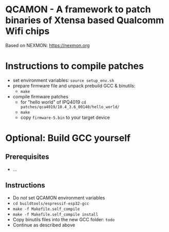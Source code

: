# QCAMON - A framework to patch binaries of Xtensa based Qualcomm Wifi chips
Based on NEXMON: https://nexmon.org

# Instructions to compile patches
* set environment variables: `source setup_env.sh`
* prepare firmware file and unpack prebuild GCC & binutils:
  * `make`
* compile firmware patches
  * for "hello world" of IPQ4019 `cd patches/qca4019/10.4_3.6_00140/hello_world/`
  * `make`
  * copy `firmware-5.bin` to your target device

# Optional: Build GCC yourself
## Prerequisites
* ...
## Instructions
* Do _not_ set QCAMON environment variables
* `cd buildtools/espressif-esp32-gcc`
* `make -f Makefile.self_compile`
* `make -f Makefile.self_compile install`
* Copy binutils files into the new GCC folder: `todo`
* Continue as described above
